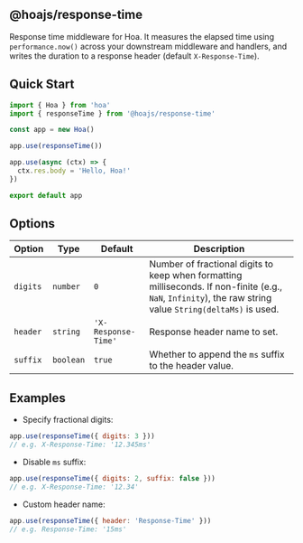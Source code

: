 ## @hoajs/response-time

Response time middleware for Hoa. It measures the elapsed time using `performance.now()` across your downstream middleware and handlers, and writes the duration to a response header (default `X-Response-Time`).

## Quick Start

```js
import { Hoa } from 'hoa'
import { responseTime } from '@hoajs/response-time'

const app = new Hoa()

app.use(responseTime())

app.use(async (ctx) => {
  ctx.res.body = 'Hello, Hoa!'
})

export default app
```

## Options

| Option | Type | Default | Description |
| --- | --- | --- | --- |
| `digits` | `number` | `0` | Number of fractional digits to keep when formatting milliseconds. If non-finite (e.g., `NaN`, `Infinity`), the raw string value `String(deltaMs)` is used. |
| `header` | `string` | `'X-Response-Time'` | Response header name to set. |
| `suffix` | `boolean` | `true` | Whether to append the `ms` suffix to the header value. |

## Examples

- Specify fractional digits:

```js
app.use(responseTime({ digits: 3 }))
// e.g. X-Response-Time: '12.345ms'
```

- Disable `ms` suffix:

```js
app.use(responseTime({ digits: 2, suffix: false }))
// e.g. X-Response-Time: '12.34'
```

- Custom header name:

```js
app.use(responseTime({ header: 'Response-Time' }))
// e.g. Response-Time: '15ms'
```

